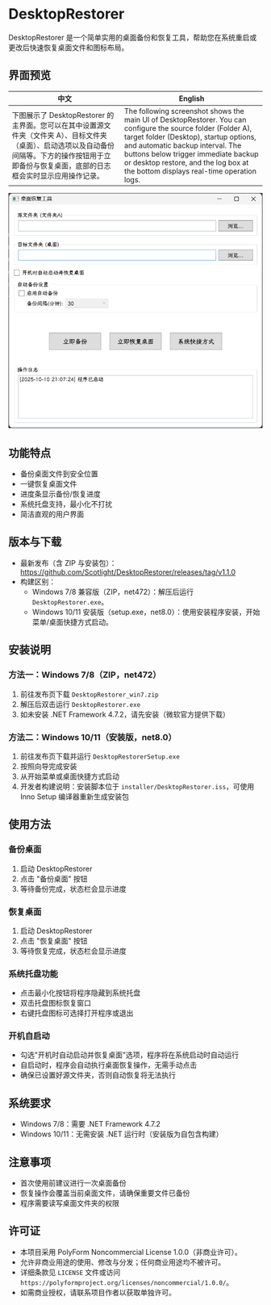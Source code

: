# DesktopRestorer

DesktopRestorer 是一个简单实用的桌面备份和恢复工具，帮助您在系统重启或更改后快速恢复桌面文件和图标布局。

## 界面预览

| 中文 | English |
| ----- | ------- |
| 下图展示了 DesktopRestorer 的主界面。您可以在其中设置源文件夹（文件夹 A）、目标文件夹（桌面）、启动选项以及自动备份间隔等。下方的操作按钮用于立即备份与恢复桌面，底部的日志框会实时显示应用操作记录。 | The following screenshot shows the main UI of DesktopRestorer. You can configure the source folder (Folder A), target folder (Desktop), startup options, and automatic backup interval. The buttons below trigger immediate backup or desktop restore, and the log box at the bottom displays real-time operation logs. |


![DesktopRestorer UI](docs/Snipaste_2025-10-10_21-07-35.png)

## 功能特点

- 备份桌面文件到安全位置
- 一键恢复桌面文件
- 进度条显示备份/恢复进度
- 系统托盘支持，最小化不打扰
- 简洁直观的用户界面

## 版本与下载

- 最新发布（含 ZIP 与安装包）：https://github.com/Scotlight/DesktopRestorer/releases/tag/v1.1.0
- 构建区别：
  - Windows 7/8 兼容版（ZIP，net472）：解压后运行 `DesktopRestorer.exe`。
  - Windows 10/11 安装版（setup.exe，net8.0）：使用安装程序安装，开始菜单/桌面快捷方式启动。


## 安装说明

### 方法一：Windows 7/8（ZIP，net472）

1. 前往发布页下载 `DesktopRestorer_win7.zip`
2. 解压后双击运行 `DesktopRestorer.exe`
3. 如未安装 .NET Framework 4.7.2，请先安装（微软官方提供下载）

### 方法二：Windows 10/11（安装版，net8.0）

1. 前往发布页下载并运行 `DesktopRestorerSetup.exe`
2. 按照向导完成安装
3. 从开始菜单或桌面快捷方式启动
4. 开发者构建说明：安装脚本位于 `installer/DesktopRestorer.iss`，可使用 Inno Setup 编译器重新生成安装包

## 使用方法

### 备份桌面

1. 启动 DesktopRestorer
2. 点击 "备份桌面" 按钮
3. 等待备份完成，状态栏会显示进度

### 恢复桌面

1. 启动 DesktopRestorer
2. 点击 "恢复桌面" 按钮
3. 等待恢复完成，状态栏会显示进度

### 系统托盘功能

- 点击最小化按钮将程序隐藏到系统托盘
- 双击托盘图标恢复窗口
- 右键托盘图标可选择打开程序或退出

### 开机自启动

- 勾选"开机时自动启动并恢复桌面"选项，程序将在系统启动时自动运行
- 自启动时，程序会自动执行桌面恢复操作，无需手动点击
- 确保已设置好源文件夹，否则自动恢复将无法执行



## 系统要求

- Windows 7/8：需要 .NET Framework 4.7.2
- Windows 10/11：无需安装 .NET 运行时（安装版为自包含构建）

## 注意事项

- 首次使用前建议进行一次桌面备份
- 恢复操作会覆盖当前桌面文件，请确保重要文件已备份
- 程序需要读写桌面文件夹的权限

## 许可证

- 本项目采用 PolyForm Noncommercial License 1.0.0（非商业许可）。
- 允许非商业用途的使用、修改与分发；任何商业用途均不被许可。
- 详细条款见 `LICENSE` 文件或访问 `https://polyformproject.org/licenses/noncommercial/1.0.0/`。
- 如需商业授权，请联系项目作者以获取单独许可。
